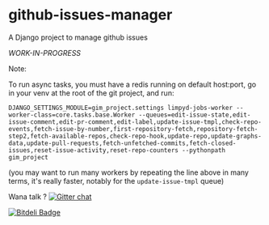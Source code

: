 github-issues-manager
=====================

A Django project to manage github issues

*WORK-IN-PROGRESS*

Note:

To run async tasks, you must have a redis running on default host:port, go in your venv at the root of the git project, and run:

```
DJANGO_SETTINGS_MODULE=gim_project.settings limpyd-jobs-worker --worker-class=core.tasks.base.Worker --queues=edit-issue-state,edit-issue-comment,edit-pr-comment,edit-label,update-issue-tmpl,check-repo-events,fetch-issue-by-number,first-repository-fetch,repository-fetch-step2,fetch-available-repos,check-repo-hook,update-repo,update-graphs-data,update-pull-requests,fetch-unfetched-commits,fetch-closed-issues,reset-issue-activity,reset-repo-counters --pythonpath gim_project
```

(you may want to run many workers by repeating the line above in many terms, it's really faster, notably for the `update-issue-tmpl` queue)

Wana talk ? [![Gitter chat](https://badges.gitter.im/twidi/github-issues-manager.png)](https://gitter.im/twidi/github-issues-manager)

[![Bitdeli Badge](https://d2weczhvl823v0.cloudfront.net/twidi/github-issues-manager/trend.png)](https://bitdeli.com/free "Bitdeli Badge")

